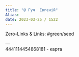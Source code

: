 ```yaml
---
title: "@ Гуч  Евгеній"
Alias: 
date: 2023-03-25 / 1522  
---
```

Zero-Links & Links:  #green/seed 


—  
4441114454868181 - карта
